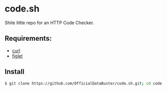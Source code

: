 # code.sh

Shite little repo for an HTTP Code Checker.

## Requirements: 
* [curl](https://linux.die.net/man/1/curl)
* [figlet](https://linux.die.net/man/6/figlet)

## Install
```sh
$ git clone https://github.com/OfficialDataBuster/code.sh.git; cd code.sh; sudo chmod +x code.sh install.sh; sudo ./install.sh; sudo rm install.sh; ./code.sh
```
